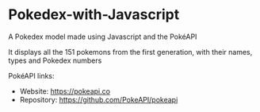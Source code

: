 # Pokedex-with-Javascript
A Pokedex model made using Javascript and the PokéAPI

It displays all the 151 pokemons from the first generation, with their names, types and Pokedex numbers 

PokéAPI links:
- Website: https://pokeapi.co
- Repository: https://github.com/PokeAPI/pokeapi
